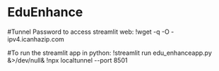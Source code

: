 # EduEnhance

#Tunnel Password to access streamlit web:
!wget -q -O - ipv4.icanhazip.com

#To run the streamlit app in python:
!streamlit run edu_enhanceapp.py &>/dev/null&
!npx localtunnel --port 8501

